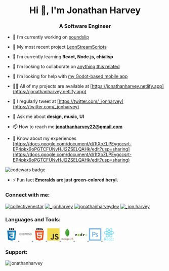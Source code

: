<h1 align="center">Hi 👋, I'm Jonathan Harvey</h1>
<h3 align="center">A Software Engineer</h3>

- 🔭 I’m currently working on [soundslip](https://github.com/collectivenectar/soundslip)

- 🌱 My most recent project [LeonStreamScripts](https://github.com/collectivenectar/streamScripts)

- 🌱 I’m currently learning **React, Node.js, chialisp**

- 👯 I’m looking to collaborate on [anything this related](https://github.com/Chia-Network)

- 🤝 I’m looking for help with [my Godot-based mobile app](https://github.com/collectivenectar/therealrealoracle)

- 👨‍💻 All of my projects are available at [https://jonathanharvey.netlify.app](https://jonathanharvey.netlify.app)

- 📝 I regularly tweet at [https://twitter.com/_jonharvey](https://twitter.com/_jonharvey)

- 💬 Ask me about **design, music, UI**

- 📫 How to reach me **jonathanharvey22@gmail.com**

- 📄 Know about my experiences [https://docs.google.com/document/d/1tXoZLPEygccsrt-EP4pkx9oPGTCFUNvHJI2ZSELQAHk/edit?usp=sharing](https://docs.google.com/document/d/1tXoZLPEygccsrt-EP4pkx9oPGTCFUNvHJI2ZSELQAHk/edit?usp=sharing)

![codewars badge](https://www.codewars.com/users/collectivenectar/badges/large)

- ⚡ Fun fact **Emeralds are just green-colored beryl.**

<h3 align="left">Connect with me:</h3>
<p align="left">
<a href="https://codepen.io/collectivenectar" target="blank"><img align="center" src="https://raw.githubusercontent.com/rahuldkjain/github-profile-readme-generator/master/src/images/icons/Social/codepen.svg" alt="collectivenectar" height="30" width="40" /></a>
<a href="https://twitter.com/_jonharvey" target="blank"><img align="center" src="https://raw.githubusercontent.com/rahuldkjain/github-profile-readme-generator/master/src/images/icons/Social/twitter.svg" alt="_jonharvey" height="30" width="40" /></a>
<a href="https://linkedin.com/in/jonathanharveydev" target="blank"><img align="center" src="https://raw.githubusercontent.com/rahuldkjain/github-profile-readme-generator/master/src/images/icons/Social/linked-in-alt.svg" alt="jonathanharveydev" height="30" width="40" /></a>
<a href="https://instagram.com/_jon.harvey" target="blank"><img align="center" src="https://raw.githubusercontent.com/rahuldkjain/github-profile-readme-generator/master/src/images/icons/Social/instagram.svg" alt="_jon.harvey" height="30" width="40" /></a>
</p>

<h3 align="left">Languages and Tools:</h3>
<p align="left"> <a href="https://www.w3schools.com/css/" target="_blank" rel="noreferrer"> <img src="https://raw.githubusercontent.com/devicons/devicon/master/icons/css3/css3-original-wordmark.svg" alt="css3" width="40" height="40"/> </a> <a href="https://expressjs.com" target="_blank" rel="noreferrer"> <img src="https://raw.githubusercontent.com/devicons/devicon/master/icons/express/express-original-wordmark.svg" alt="express" width="40" height="40"/> </a> <a href="https://www.w3.org/html/" target="_blank" rel="noreferrer"> <img src="https://raw.githubusercontent.com/devicons/devicon/master/icons/html5/html5-original-wordmark.svg" alt="html5" width="40" height="40"/> </a> <a href="https://developer.mozilla.org/en-US/docs/Web/JavaScript" target="_blank" rel="noreferrer"> <img src="https://raw.githubusercontent.com/devicons/devicon/master/icons/javascript/javascript-original.svg" alt="javascript" width="40" height="40"/> </a> <a href="https://www.mongodb.com/" target="_blank" rel="noreferrer"> <img src="https://raw.githubusercontent.com/devicons/devicon/master/icons/mongodb/mongodb-original-wordmark.svg" alt="mongodb" width="40" height="40"/> </a> <a href="https://nodejs.org" target="_blank" rel="noreferrer"> <img src="https://raw.githubusercontent.com/devicons/devicon/master/icons/nodejs/nodejs-original-wordmark.svg" alt="nodejs" width="40" height="40"/> </a> <a href="https://www.photoshop.com/en" target="_blank" rel="noreferrer"> <img src="https://raw.githubusercontent.com/devicons/devicon/master/icons/photoshop/photoshop-line.svg" alt="photoshop" width="40" height="40"/> </a> <a href="https://reactjs.org/" target="_blank" rel="noreferrer"> <img src="https://raw.githubusercontent.com/devicons/devicon/master/icons/react/react-original-wordmark.svg" alt="react" width="40" height="40"/> </a> </p>

<h3 align="left">Support:</h3>
<p><a href="https://www.buymeacoffee.com/jonathanharvey"> <img align="left" src="https://cdn.buymeacoffee.com/buttons/v2/default-yellow.png" height="50" width="210" alt="jonathanharvey" /></a></p><br><br>
